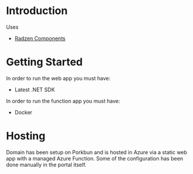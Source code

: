 # Introduction

Uses

- [Radzen Components](https://blazor.radzen.com/)

# Getting Started

In order to run the web app you must have:

- Latest .NET SDK

In order to run the function app you must have:

- Docker

# Hosting
Domain has been setup on Porkbun and is hosted in Azure via a static web app with a managed Azure Function. Some of the configuration has been done manually in the portal itself.